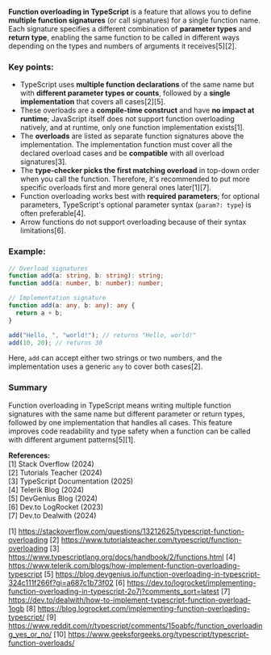 **Function overloading in TypeScript** is a feature that allows you to define **multiple function signatures** (or call
signatures) for a single function name. Each signature specifies a different combination of **parameter types** and **return
type**, enabling the same function to be called in different ways depending on the types and numbers of arguments it
receives[5][2].

### Key points:

- TypeScript uses **multiple function declarations** of the same name but with **different parameter types or counts**,
  followed by a **single implementation** that covers all cases[2][5].
- These overloads are a **compile-time construct** and have **no impact at runtime**; JavaScript itself does not support
  function overloading natively, and at runtime, only one function implementation exists[1].
- The **overloads** are listed as separate function signatures above the implementation. The implementation function must
  cover all the declared overload cases and be **compatible** with all overload signatures[3].
- The **type-checker picks the first matching overload** in top-down order when you call the function. Therefore, it's
  recommended to put more specific overloads first and more general ones later[1][7].
- Function overloading works best with **required parameters**; for optional parameters, TypeScript's optional parameter
  syntax (`param?: type`) is often preferable[4].
- Arrow functions do not support overloading because of their syntax limitations[6].

### Example:

```typescript
// Overload signatures
function add(a: string, b: string): string;
function add(a: number, b: number): number;

// Implementation signature
function add(a: any, b: any): any {
  return a + b;
}

add("Hello, ", "world!"); // returns "Hello, world!"
add(10, 20); // returns 30
```

Here, `add` can accept either two strings or two numbers, and the implementation uses a generic `any` to cover both cases[2].

### Summary

Function overloading in TypeScript means writing multiple function signatures with the same name but different parameter or
return types, followed by one implementation that handles all cases. This feature improves code readability and type safety
when a function can be called with different argument patterns[5][1].

**References:**  
[1] Stack Overflow (2024)  
[2] Tutorials Teacher (2024)  
[3] TypeScript Documentation (2025)  
[4] Telerik Blog (2024)  
[5] DevGenius Blog (2024)  
[6] Dev.to LogRocket (2023)  
[7] Dev.to Dealwith (2024)

[1] https://stackoverflow.com/questions/13212625/typescript-function-overloading [2]
https://www.tutorialsteacher.com/typescript/function-overloading [3]
https://www.typescriptlang.org/docs/handbook/2/functions.html [4]
https://www.telerik.com/blogs/how-implement-function-overloading-typescript [5]
https://blog.devgenius.io/function-overloading-in-typescript-324c111f266f?gi=a687c1b73f02 [6]
https://dev.to/logrocket/implementing-function-overloading-in-typescript-2o7j?comments_sort=latest [7]
https://dev.to/dealwith/how-to-implement-typescript-function-overload-1ogb [8]
https://blog.logrocket.com/implementing-function-overloading-typescript/ [9]
https://www.reddit.com/r/typescript/comments/15oabfc/function_overloading_yes_or_no/ [10]
https://www.geeksforgeeks.org/typescript/typescript-function-overloads/

